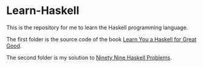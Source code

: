 # Learn-Haskell

This is the repository for me to learn the Haskell programming language. 

The first folder is the source code of the book [Learn You a Haskell for Great Good](http://learnyouahaskell.com/chapters).

The second folder is my solution to [Ninety Nine Haskell Problems](https://wiki.haskell.org/H-99:_Ninety-Nine_Haskell_Problems).
